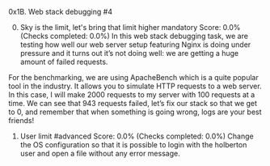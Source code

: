 0x1B. Web stack debugging #4

0. Sky is the limit, let's bring that limit higher
mandatory
Score: 0.0% (Checks completed: 0.0%)
In this web stack debugging task, we are testing how well our web server setup featuring Nginx is doing under pressure and it turns out it’s not doing well: we are getting a huge amount of failed requests.

For the benchmarking, we are using ApacheBench which is a quite popular tool in the industry. It allows you to simulate HTTP requests to a web server. In this case, I will make 2000 requests to my server with 100 requests at a time. We can see that 943 requests failed, let’s fix our stack so that we get to 0, and remember that when something is going wrong, logs are your best friends!
1. User limit
#advanced
Score: 0.0% (Checks completed: 0.0%)
Change the OS configuration so that it is possible to login with the holberton user and open a file without any error message.

